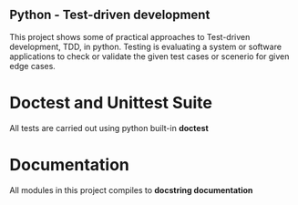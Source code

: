 ## Python - Test-driven development

This project shows some of practical approaches to Test-driven development, TDD, in python. Testing is evaluating a
system or software applications to check or validate the given test cases or scenerio for given edge cases.

# Doctest and Unittest Suite
All tests are carried out using python built-in **doctest**

# Documentation
All modules in this project compiles to **docstring documentation**
